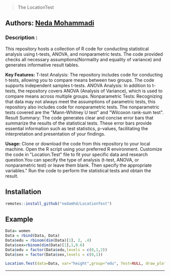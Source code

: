 
> The LocationTest
> 
**Authors:** [Neda Mohammadi](https://nedamohammadi.ir/)
-----

### Description :
This repository hosts a collection of R code for conducting statistical analysis using t-tests, ANOVA, and nonparametric tests.
The code provided checks all necessary assumptions(Normality and equality of variance) and generates informative result tables.

**Key Features:**
T-test Analysis: The repository includes code for conducting t-tests, allowing you to compare means between two groups.
The code supports independent samples t-tests.
ANOVA Analysis: In addition to t-tests, the repository covers ANOVA (Analysis of Variance), which is used to compare means across multiple groups.
Nonparametric Tests: Recognizing that data may not always meet the assumptions of parametric tests, this repository also includes code for nonparametric tests.
The nonparametric tests covered are the "Mann-Whitney U test" and "Wilcoxon rank-sum test".
Result Summary: The code generates clear and concise error bars that summarize the results of the statistical tests.
These error bars provide essential information such as test statistics, p-values, facilitating the interpretation and presentation of your findings.

**Usage:**
Clone or download the code from this repository to your local machine. Open the R script using your preferred R environment.
Customize the code in "Location.Test" file to fit your specific data and research question.You can specify the type of analysis (t-test, ANOVA, or nonparametric test) or leave them blank.
Then specify the appropriate variables." Run the code to perform the statistical tests and obtain the result.

 
## Installation
``` r
remotes::install_github("nedamhd/LocationTest")
``` 
## Example
``` r
Data= women
Data = rbind(Data, Data)
Data$edu = rbinom(dim(Data)[1], 2, .4)
Data$sex=rbinom(dim(Data)[1],1,0.6)
Data$edu = factor(Data$edu,levels = c(0,1,2))
Data$sex = factor(Data$sex,levels = c(0,1))

Location.Test(data=Data, var="height",group="edu", Test=NULL, draw_plot=TRUE, save_plot=TRUE, y_adjust=1.8,filename= "plot.123")

``` 
-----
